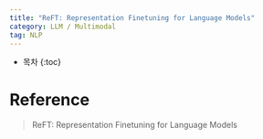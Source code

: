 ```yaml
---
title: "ReFT: Representation Finetuning for Language Models"
category: LLM / Multimodal
tag: NLP
---
```








* 목차
{:toc}






# Reference

> ReFT: Representation Finetuning for Language Models
